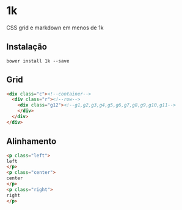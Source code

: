 # 1k
CSS grid e markdown em menos de 1k

## Instalação

`bower install 1k --save`

## Grid

```html
<div class="c"><!--container-->
  <div class="r"><!--row-->
    <div class="g12"><!--g1,g2,g3,g4,g5,g6,g7,g8,g9,g10,g11-->
    </div>
  </div>
</div>
```

## Alinhamento

```html
<p class="left">
left
</p>
<p class="center">
center
</p>
<p class="right">
right
</p>
```
